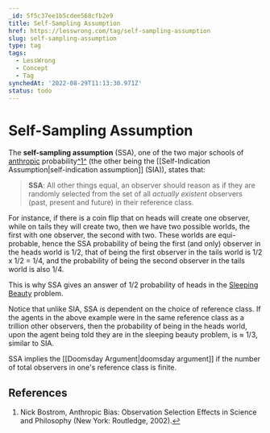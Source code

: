 ```yaml
---
_id: 5f5c37ee1b5cdee568cfb2e9
title: Self-Sampling Assumption
href: https://lesswrong.com/tag/self-sampling-assumption
slug: self-sampling-assumption
type: tag
tags:
  - LessWrong
  - Concept
  - Tag
synchedAt: '2022-08-29T11:13:30.971Z'
status: todo
---
```


# Self-Sampling Assumption

The **self-sampling assumption** (SSA), one of the two major schools of [anthropic](/tag/anthropics) probability[^1^](#fn1) (the other being the [[Self-Indication Assumption|self-indication assumption]] (SIA)), states that:

> **SSA**: All other things equal, an observer should reason as if they are randomly selected from the set of all *actually existent* observers (past, present and future) in their reference class.

For instance, if there is a coin flip that on heads will create one observer, while on tails they will create two, then we have two possible worlds, the first with one observer, the second with two. These worlds are equi-probable, hence the SSA probability of being the first (and only) observer in the heads world is 1/2, that of being the first observer in the tails world is 1/2 x 1/2 = 1/4, and the probability of being the second observer in the tails world is also 1/4.

This is why SSA gives an answer of 1/2 probability of heads in the [Sleeping Beauty](https://en.wikipedia.org/wiki/Sleeping_Beauty_problem) problem.

Notice that unlike SIA, SSA *is* dependent on the choice of reference class. If the agents in the above example were in the same reference class as a trillion other observers, then the probability of being in the heads world, upon the agent being told they are in the sleeping beauty problem, is ≈ 1/3, similar to SIA.

SSA implies the [[Doomsday Argument|doomsday argument]] if the number of total observers in one's reference class is finite.

## References

1. Nick Bostrom, Anthropic Bias: Observation Selection Effects in Science and Philosophy (New York: Routledge, 2002).[↩](#fnref1)
